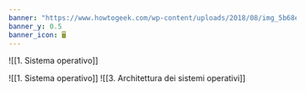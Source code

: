```yaml
---
banner: "https://www.howtogeek.com/wp-content/uploads/2018/08/img_5b68e80f77e33.png?height=200p&trim=2,2,2,2"
banner_y: 0.5
banner_icon: 🖥️
---
```

![[1. Sistema operativo]]

![[1. Sistema operativo]]
![[3. Architettura dei sistemi operativi]]
